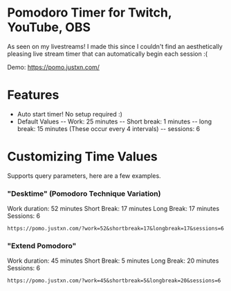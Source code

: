 
# Pomodoro Timer for Twitch, YouTube, OBS

As seen on my livestreams! I made this since I couldn't find an aesthetically pleasing live stream timer that can automatically begin each session :( 

Demo: https://pomo.justxn.com/

# Features
- Auto start timer! No setup required :)
- Default Values
-- Work: 25 minutes
-- Short break: 1 minutes
-- long break: 15 minutes (These occur every 4 intervals)
-- sessions: 6

# Customizing Time Values

Supports query parameters, here are a few examples.

### "Desktime" (Pomodoro Technique Variation)
Work duration: 52 minutes
Short Break: 17 minutes
Long Break: 17 minutes
Sessions: 6
```
https://pomo.justxn.com/?work=52&shortbreak=17&longbreak=17&sessions=6
```

### "Extend Pomodoro"
Work duration: 45 minutes
Short Break: 5 minutes
Long Break: 20 minutes
Sessions: 6
```
https://pomo.justxn.com/?work=45&shortbreak=5&longbreak=20&sessions=6
```
